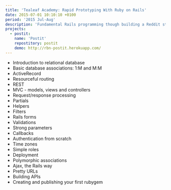 ```yaml
---
title: 'Tealeaf Academy: Rapid Prototyping With Ruby on Rails'
date: 2015-07-01 10:10:10 +0100
period: '2015 Jul-Aug'
description: 'Fundamental Rails programming though building a Reddit style application'
projects:
  - postit:
    name: 'Postit'
    repostitory: postit
    demo: http://rbn-postit.herokuapp.com/
---
```

- Introduction to relational database
- Basic database associations: 1:M and M:M
- ActiveRecord
- Resourceful routing
- REST
- MVC - models, views and controllers
- Request/response processing
- Partials
- Helpers
- Filters
- Rails forms
- Validations
- Strong parameters
- Callbacks
- Authentication from scratch
- Time zones
- Simple roles
- Deployment
- Polymorphic associations
- Ajax, the Rails way
- Pretty URLs
- Building APIs
- Creating and publishing your first rubygem
